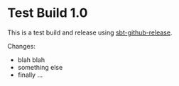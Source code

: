# Test Build 1.0
This is a test build and release using [sbt-github-release](/ohnosequences/sbt-github-release).

Changes:
* blah blah
* something else
* finally ...
